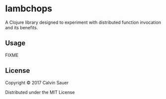 # lambchops

A Clojure library designed to experiment with distributed function invocation
and its benefits.

## Usage

FIXME

## License

Copyright © 2017 Calvin Sauer

Distributed under the MIT License
